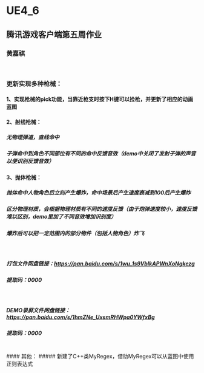 # UE4_6
## 腾讯游戏客户端第五周作业
### 黄嘉祺

<br/>

### 更新实现多种枪械：
#### 1、实现枪械的pick功能，当靠近枪支时按下H键可以捡枪，并更新了相应的动画蓝图
#### 2、射线枪械：
##### 无物理弹道，直线命中
##### 子弹命中到角色不同部位有不同的命中反馈音效（demo中关闭了发射子弹的声音以便识别反馈音效）
#### 3、抛体枪械：
##### 抛体命中人物角色后立刻产生爆炸，命中场景后产生速度衰减到100后产生爆炸
##### 区分物理材质，会根据物理材质有不同的速度反馈（由于炮弹速度较小，速度反馈难以区别，demo里加了不同音效增加识别度）
##### 爆炸后可以把一定范围内的部分物件（包括人物角色）炸飞

<br/>

##### 打包文件网盘链接：https://pan.baidu.com/s/1wu_1s9VblkAPWnXoNgkezg 
##### 提取码：0000

<br/>

#####  DEMO录屏文件网盘链接：https://pan.baidu.com/s/1hmZNe_UxsmRHWpa0YWfxBg 
#####  提取码：0000

<br/>
#### 其他：
##### 新建了C++类MyRegex，借助MyRegex可以从蓝图中使用正则表达式